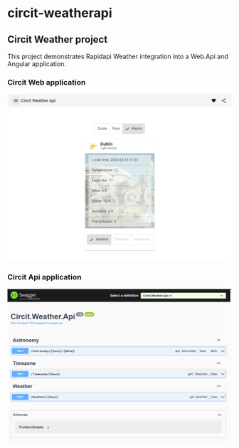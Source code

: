 # circit-weatherapi

## Circit Weather project

This project demonstrates Rapidapi Weather integration into a Web.Api and Angular application.

### Circit Web application

![Screenshot 01](resources/Screenshot-2024-03-15-141627.png?raw=true "Weather Web")

### Circit Api application
![Screenshot 01](resources/Screenshot-2024-03-15-174204.png?raw=true "Weather Api")
